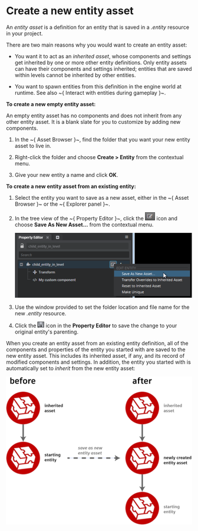 # Create a new entity asset

An *entity asset* is a definition for an entity that is saved in a *.entity* resource in your project.

There are two main reasons why you would want to create an entity asset:

-	You want it to act as an *inherited asset*, whose components and settings get inherited by one or more other entity definitions. Only entity assets can have their components and settings inherited; entities that are saved within levels cannot be inherited by other entities.

-	You want to spawn entities from this definition in the engine world at runtime. See also ~{ Interact with entities during gameplay }~.

**To create a new empty entity asset:**

An empty entity asset has no components and does not inherit from any other entity asset. It is a blank slate for you to customize by adding new components.

1.	In the ~{ Asset Browser }~, find the folder that you want your new entity asset to live in.

1.	Right-click the folder and choose **Create > Entity** from the contextual menu.

1.	Give your new entity a name and click **OK**.

**To create a new entity asset from an existing entity:**

1.	Select the entity you want to save as a new asset, either in the ~{ Asset Browser }~ or the ~{ Explorer panel }~.

1.	In the tree view of the ~{ Property Editor }~, click the ![Edit entity](../images/icon_edit_shader.png) icon and choose **Save As New Asset...** from the contextual menu.

	![Save as new entity asset](../images/entities_save_as_new_asset.png)

1.	Use the window provided to set the folder location and file name for the new *.entity* resource.

1.	Click the ![Save changes](../images/icon_property_editor_save.png) icon in the **Property Editor** to save the change to your original entity's parenting.

When you create an entity asset from an existing entity definition, all of the components and properties of the entity you started with are saved to the new entity asset. This includes its inherited asset, if any, and its record of modified components and settings. In addition, the entity you started with is automatically set to *inherit* from the new entity asset:

![New entity asset inheritance](../images/entities_new_asset_inheritance.png)
